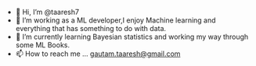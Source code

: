 - 👋 Hi, I’m @taaresh7
- 👀 I’m working as a ML developer,I enjoy Machine learning and everything that has something to do with data.
- 🌱 I’m currently learning Bayesian statistics and working my way through some ML Books. 
- 📫 How to reach me ... gautam.taaresh@gmail.com

<!---
taaresh7/taaresh7 is a ✨ special ✨ repository because its `README.md` (this file) appears on your GitHub profile.
You can click the Preview link to take a look at your changes.
--->

